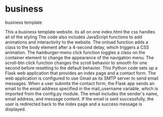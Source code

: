 # business
business template
 
 This a business template website. 
 its all on one index.html
 the css handles all of the styling
 The code also includes JavaScript functions to add animations and interactivity to the website. 
 The onload function adds a class to the body element after a 4-second delay, which triggers a CSS animation. 
 The hamburger-menu click function toggles a class on the container element to change the appearance of the navigation menu. 
 The scroll-btn click function changes the scroll behavior to smooth for one second before resetting to the default behavior.
 This Python code sets up a Flask web application that provides an index page and a contact form. The web application is configured to use Gmail as its SMTP server to send email messages.
 When a user submits the contact form, the Flask app sends an email to the email address specified in the mail_username variable, which is imported from the config.py module. 
 The email includes the sender's name, email address, and message content. If the email is sent successfully, the user is redirected back to the index page and a success message is displayed.
